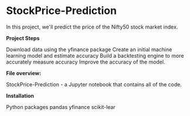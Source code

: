 # StockPrice-Prediction

In this project, we'll predict the price of the Nifty50 stock market index.

**Project Steps**

Download data using the yfinance package
Create an initial machine learning model and estimate accuracy
Build a backtesting engine to more accurately measure accuracy
Improve the accuracy of the model.

**File overview:**

StockPrice-Prediction - a Jupyter notebook that contains all of the code.

**Installation**

Python packages
pandas
yfinance
scikit-lear
